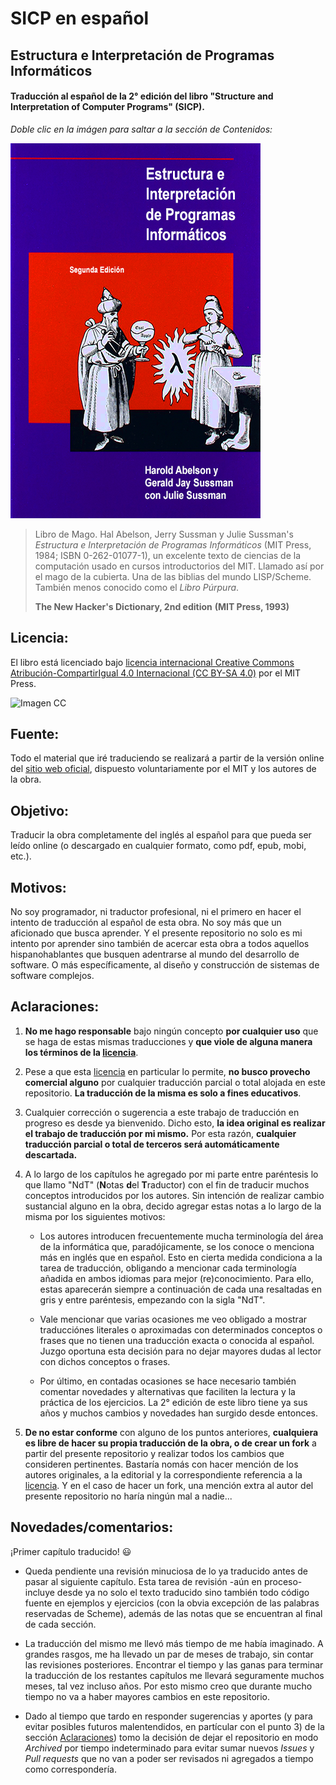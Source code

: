 # SICP en español

## Estructura e Interpretación de Programas Informáticos

#### Traducción al español de la 2° edición del libro "Structure and Interpretation of Computer Programs" (SICP).


*Doble clic en la imágen para saltar a la sección de Contenidos:*

[![Imagen](/secciones/imagenes/SICP-traducido-reducido.png)](./secciones/04-contenidos.md)

> Libro de Mago. Hal Abelson, Jerry Sussman y Julie Sussman's *Estructura e Interpretación de Programas Informáticos* (MIT Press, 1984; ISBN 0-262-01077-1), un excelente texto de ciencias de la computación usado en cursos introductorios del MIT. Llamado así por el mago de la cubierta. Una de las biblias del mundo LISP/Scheme. También menos conocido como el *Libro Púrpura*.
>
> **The New Hacker's Dictionary, 2nd edition**
> **(MIT Press, 1993)**


## Licencia:

El libro está licenciado bajo [licencia internacional Creative Commons Atribución-CompartirIgual 4.0 Internacional (CC BY-SA 4.0)](https://creativecommons.org/licenses/by-sa/4.0/deed.es) por el MIT Press.


![Imagen CC](https://licensebuttons.net/l/by-sa/4.0/88x31.png)


## Fuente:

Todo el material que iré traduciendo se realizará a partir de la versión online del [sitio web oficial](https://mitpress.mit.edu/sites/default/files/sicp/index.html), dispuesto voluntariamente por el MIT y los autores de la obra.


## Objetivo:

Traducir la obra completamente del inglés al español para que pueda ser leído online (o descargado en cualquier formato, como pdf, epub, mobi, etc.).


## Motivos:

No soy programador, ni traductor profesional, ni el primero en hacer el intento de traducción al español de esta obra. No soy más que un aficionado que busca aprender. Y el presente repositorio no solo es mi intento por aprender sino también de acercar esta obra a todos aquellos hispanohablantes que busquen adentrarse al mundo del desarrollo de software. O más específicamente, al diseño y construcción de sistemas de software complejos.

## Aclaraciones:

1) **No me hago responsable** bajo ningún concepto **por cualquier uso** que se haga de estas mismas traducciones y **que viole de alguna manera los términos de la [licencia](#Licencia)**. 

2) Pese a que esta [licencia](#Licencia) en particular lo permite, **no busco provecho comercial alguno** por cualquier traducción parcial o total alojada en este repositorio. **La traducción de la misma es solo a fines educativos**.

3) Cualquier corrección o sugerencia a este trabajo de traducción en progreso es desde ya bienvenido. Dicho esto, **la idea original es realizar el trabajo de traducción por mi mismo.** Por esta razón, **cualquier traducción parcial o total de terceros será automáticamente descartada.**

4) A lo largo de los capítulos he agregado por mi parte entre paréntesis lo que llamo "NdT" (**N**otas **d**el **T**raductor) con el fin de traducir muchos conceptos introducidos por los autores. Sin intención de realizar cambio sustancial alguno en la obra, decido agregar estas notas a lo largo de la misma por los siguientes motivos:

    * Los autores introducen frecuentemente mucha terminología del área de la informática que, paradójicamente, se los conoce o menciona más en inglés que en español. Esto en cierta medida condiciona a la tarea de traducción, obligando a mencionar cada terminología añadida en ambos idiomas para mejor (re)conocimiento. Para ello, estas aparecerán siempre a continuación de cada una resaltadas en gris y entre paréntesis, empezando con la sigla "NdT".

    * Vale mencionar que varias ocasiones me veo obligado a mostrar traducciónes literales o aproximadas con determinados conceptos o frases que no tienen una traducción exacta o conocida al español. Juzgo oportuna esta decisión para no dejar mayores dudas al lector con dichos conceptos o frases.

    * Por último, en contadas ocasiones se hace necesario también comentar novedades y alternativas que faciliten la lectura y la práctica de los ejercicios. La 2° edición de este libro tiene ya sus años y muchos cambios y novedades han surgido desde entonces.
    
5) **De no estar conforme** con alguno de los puntos anteriores, **cualquiera es libre de hacer su propia traducción de la obra, o de crear un fork** a partir del presente repositorio y realizar todos los cambios que consideren pertinentes. Bastaría nomás con hacer mención de los autores originales, a la editorial y la correspondiente referencia a la [licencia](#Licencia). Y en el caso de hacer un fork, una mención extra al autor del presente repositorio no haría ningún mal a nadie...

## Novedades/comentarios:

¡Primer capítulo traducido! 😃

* Queda pendiente una revisión minuciosa de lo ya traducido antes de pasar al siguiente capítulo. Esta tarea de revisión -aún en proceso- incluye desde ya no solo el texto traducido sino también todo código fuente en ejemplos y ejercicios (con la obvia excepción de las palabras reservadas de Scheme), además de las notas que se encuentran al final de cada sección.

* La traducción del mismo me llevó más tiempo de me había imaginado. A grandes rasgos, me ha llevado un par de meses de trabajo, sin contar las revisiones posteriores. Encontrar el tiempo y las ganas para terminar la traducción de los restantes capítulos me llevará seguramente muchos meses, tal vez incluso años. Por esto mismo creo que durante mucho tiempo no va a haber mayores cambios en este repositorio.

* Dado al tiempo que tardo en responder sugerencias y aportes (y para evitar posibles futuros malentendidos, en partícular con el punto 3) de la sección [Aclaraciones](#Aclaraciones)) tomo la decisión de dejar el repositorio en modo *Archived* por tiempo indeterminado para evitar sumar nuevos *Issues* y *Pull requests* que no van a poder ser revisados ni agregados a tiempo como correspondería.

